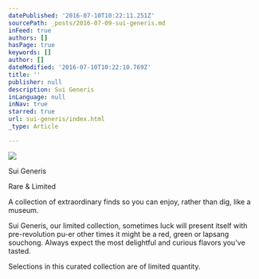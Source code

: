 ```yaml
---
datePublished: '2016-07-10T10:22:11.251Z'
sourcePath: _posts/2016-07-09-sui-generis.md
inFeed: true
authors: []
hasPage: true
keywords: []
author: []
dateModified: '2016-07-10T10:22:10.769Z'
title: ''
publisher: null
description: Sui Generis
inLanguage: null
inNav: true
starred: true
url: sui-generis/index.html
_type: Article

---
```

![](https://the-grid-user-content.s3-us-west-2.amazonaws.com/c6d5c88f-dca5-4917-bf4b-af03a808e462.jpg)

Sui Generis

Rare & Limited

A collection of extraordinary finds so you can enjoy, rather than dig, like a museum.

Sui Generis, our limited collection, sometimes luck will present itself with pre-revolution pu-er other times it might be a red, green or lapsang souchong. Always expect the most delightful and curious flavors you've tasted.

Selections in this curated collection are of limited quantity.